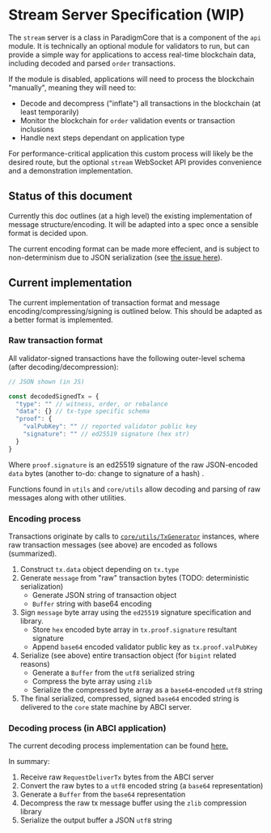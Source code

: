 # Stream Server Specification (WIP)
The `stream` server is a class in ParadigmCore that is a component of the `api` module. It is technically an optional module for validators to run, but can provide a simple way for applications to access real-time blockchain data, including decoded and parsed `order` transactions.

If the module is disabled, applications will need to process the blockchain "manually", meaning they will need to:

- Decode and decompress ("inflate") all transactions in the blockchain (at least temporarily)
- Monitor the blockchain for `order` validation events or transaction inclusions
- Handle next steps dependant on application type

For performance-critical application this custom process will likely be the desired route, but the optional `stream` WebSocket API provides convenience and a demonstration implementation.

## Status of this document

Currently this doc outlines (at a high level) the existing implementation of message structure/encoding. It will be adapted into a spec once a sensible format is decided upon.

The current encoding format can be made more effecient, and is subject to non-determinism due to JSON serialization (see [the issue here](https://github.com/ParadigmFoundation/ParadigmCore/issues/48)).

## Current implementation

The current implementation of transaction format and message encoding/compressing/signing is outlined below. This should be adapted as a better format is implemented.  

### Raw transaction format

All validator-signed transactions have the following outer-level schema (after decoding/decompression):

```js
// JSON shown (in JS)

const decodedSignedTx = {
  "type": "" // witness, order, or rebalance
  "data": {} // tx-type specific schema
  "proof": {
    "valPubKey": "" // reported validator public key
    "signature": "" // ed25519 signature (hex str)
  }
}
```

Where `proof.signature` is an ed25519 signature of the raw JSON-encoded `data` bytes (another to-do: change to signature of a hash) .

Functions found in `utils` and `core/utils` allow decoding and parsing of raw messages along with other utilities. 

### Encoding process

Transactions originate by calls to [`core/utils/TxGenerator`](https://github.com/paradigmfoundation/paradigmcore/blob/dev/src/core/util/TxGenerator.ts) instances, where raw transaction messages (see above) are encoded as follows (summarized).

1. Construct `tx.data` object depending on `tx.type`
1. Generate `message` from "raw" transaction bytes (TODO: deterministic serialization)
   - Generate JSON string of transaction object
   - `Buffer` string with base64 encoding
1. Sign `message` byte array using the `ed25519` signature specification and library.
   - Store `hex` encoded byte array in `tx.proof.signature` resultant signature 
   - Append `base64` encoded validator public key as `tx.proof.valPubKey`
1. Serialize (see above) entire transaction object (for `bigint` related reasons)
   - Generate a `Buffer` from the `utf8` serialized string
   - Compress the byte array using `zlib`
   - Serialize the compressed byte array as a `base64`-encoded `utf8` string
1. The final serialized, compressed, signed `base64` encoded string is delivered to the `core` state machine by ABCI server.

### Decoding process (in ABCI application)

The current decoding process implementation can be found [here.](https://github.com/paradigmfoundation/paradigmcore/blob/dev/src/crypto/PayloadCipher.ts#L126)

In summary:

1. Receive raw `RequestDeliverTx` bytes from the ABCI server 
1. Convert the raw bytes to a `utf8` encoded string (a `base64` representation)
1. Generate a `Buffer` from the `base64` representation
1. Decompress the raw tx message buffer using the `zlib` compression library
1. Serialize the output buffer a JSON `utf8` string
